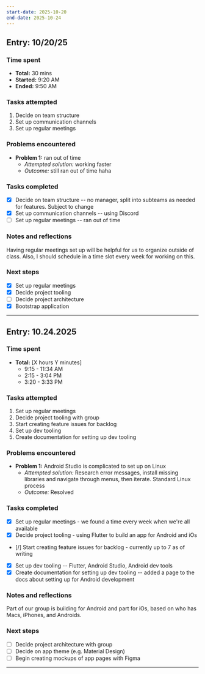 ```yaml
---
start-date: 2025-10-20
end-date: 2025-10-24
---
```

## Entry: 10/20/25

### Time spent
- **Total:** 30 mins
- **Started:** 9:20 AM
- **Ended:** 9:50 AM
### Tasks attempted
1. Decide on team structure
2. Set up communication channels
3. Set up regular meetings
### Problems encountered
- **Problem 1:** ran out of time
    - *Attempted solution:* working faster
    - *Outcome:* still ran out of time haha
### Tasks completed
- [x] Decide on team structure -- no manager, split into subteams as needed for features. Subject to change
- [x] Set up communication channels -- using Discord
- [ ] Set up regular meetings -- ran out of time
### Notes and reflections
Having regular meetings set up will be helpful for us to organize outside of class. Also, I should schedule in a time slot every week for working on this.
### Next steps
- [x] Set up regular meetings
- [x] Decide project tooling
- [ ] Decide project architecture
- [x] Bootstrap application

---
## Entry: 10.24.2025
### Time spent
- **Total:** [X hours Y minutes]
	- 9:15 - 11:34 AM
	- 2:15 - 3:04 PM
	- 3:20 - 3:33 PM
### Tasks attempted
1. Set up regular meetings
2. Decide project tooling with group
3. Start creating feature issues for backlog
4. Set up dev tooling
5. Create documentation for setting up dev tooling
### Problems encountered
- **Problem 1:** Android Studio is complicated to set up on Linux
    - *Attempted solution:* Research error messages, install missing libraries and navigate through menus, then iterate. Standard Linux process
    - *Outcome:* Resolved
### Tasks completed
- [x] Set up regular meetings - we found a time every week when we're all available
- [x] Decide project tooling - using Flutter to build an app for Android and iOs
- [/] Start creating feature issues for backlog - currently up to 7 as of writing
- [x] Set up dev tooling -- Flutter, Android Studio, Android dev tools
- [x] Create documentation for setting up dev tooling -- added a page to the docs about setting up for Android development
### Notes and reflections
Part of our group is building for Android and part for iOs, based on who has Macs, iPhones, and Androids.
### Next steps
- [ ] Decide project architecture with group
- [ ] Decide on app theme (e.g. Material Design)
- [ ] Begin creating mockups of app pages with Figma

---